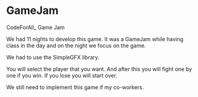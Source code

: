 # GameJam
CodeForAll_ Game Jam

We had 11 nights to develop this game. It was a GameJam while having class in the day and on the night we focus on the game.

We had to use the SimpleGFX library.

You will select the player that you want. And after this you will fight one by one if you win. If you lose you will start over.

We still need to implement this game if my co-workers. 
